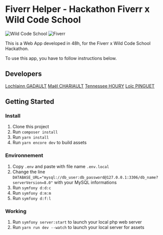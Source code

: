 # Fiverr Helper - Hackathon Fiverr x Wild Code School

![Wild Code School](https://wildcodeschool.fr/wp-content/uploads/2019/01/logo_pink_176x60.png) ![Fiverr](https://i.imgur.com/ReJfyzR.png)

This is a Web App developed in 48h, for the Fiverr x Wild Code School Hackathon.

To use this app, you have to follow instructions below.

## Developers

[Lochlainn GADAULT](https://github.com/glochlainn)
[Maël CHARIAULT](https://github.com/bouboumael)
[Tennessee HOURY](https://github.com/RedPandore)
[Loïc PINGUET](https://github.com/Loic-Code)

## Getting Started

### Install

1. Clone this project
2. Run `composer install`
3. Run `yarn install`
4. Run `yarn encore dev` to build assets

### Environnement

1. Copy `.env` and paste with file name `.env.local`
2. Change the line `DATABASE_URL="mysql://db_user:db_password@127.0.0.1:3306/db_name?serverVersion=8.0"` with your MySQL informations
3. Run `symfony d:d:c`
4. Run `symfony d:m:m`
5. Run `symfony d:f:l`

### Working

1. Run `symfony server:start` to launch your local php web server
2. Run `yarn run dev --watch` to launch your local server for assets
